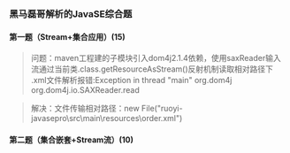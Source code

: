 ### 黑马磊哥解析的JavaSE综合题
#### 第一题（Stream+集合应用）(15)

> 问题：maven工程建的子模块引入dom4j2.1.4依赖，使用saxReader输入流通过当前类.class.getResourceAsStream()反射机制读取相对路径下
> .xml文件解析报错:Exception in thread "main" org.dom4j org.dom4j.io.SAXReader.read

> 解决：文件传输相对路径：new File("ruoyi-javasepro\\src\\main\\resources\\order.xml")

#### 第二题（集合嵌套+Stream流）(10)
